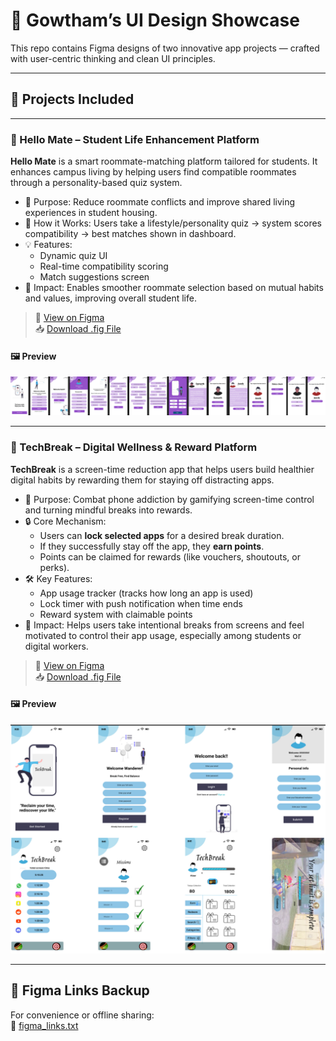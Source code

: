 # 🎨 Gowtham’s UI Design Showcase

This repo contains Figma designs of two innovative app projects — crafted with user-centric thinking and clean UI principles.

---

## 🧠 Projects Included

---

### 🔹 Hello Mate – Student Life Enhancement Platform

**Hello Mate** is a smart roommate-matching platform tailored for students. It enhances campus living by helping users find compatible roommates through a personality-based quiz system.

- 📌 Purpose: Reduce roommate conflicts and improve shared living experiences in student housing.
- 🧠 How it Works: Users take a lifestyle/personality quiz → system scores compatibility → best matches shown in dashboard.
- 💡 Features:
  - Dynamic quiz UI
  - Real-time compatibility scoring
  - Match suggestions screen
- 🎯 Impact: Enables smoother roommate selection based on mutual habits and values, improving overall student life.

> 🔗 [View on Figma](https://www.figma.com/proto/Ue1LQ4Uh9cMzEh1i25d2fj/Hello-Mate--?node-id=0-1&t=z19RP4MQz6o4ThJm-1)  
> 📥 [Download .fig File](./HelloMate.fig)

#### 🖼️ Preview

![Hello Mate UI](./assets/HelloMate/HM_Preview.png)

---

### 🔹 TechBreak – Digital Wellness & Reward Platform

**TechBreak** is a screen-time reduction app that helps users build healthier digital habits by rewarding them for staying off distracting apps.

- 📌 Purpose: Combat phone addiction by gamifying screen-time control and turning mindful breaks into rewards.
- 🔒 Core Mechanism:
  - Users can **lock selected apps** for a desired break duration.
  - If they successfully stay off the app, they **earn points**.
  - Points can be claimed for rewards (like vouchers, shoutouts, or perks).
- 🛠️ Key Features:
  - App usage tracker (tracks how long an app is used)
  - Lock timer with push notification when time ends
  - Reward system with claimable points
- 🎯 Impact: Helps users take intentional breaks from screens and feel motivated to control their app usage, especially among students or digital workers.

> 🔗 [View on Figma](https://www.figma.com/proto/DChCv4c9ygsEziqkJTixLA/-TechBreak?node-id=0-1&t=k0nSu0qZvydOxUoe-1)  
> 📥 [Download .fig File](./TechBreak.fig)

#### 🖼️ Preview

![TechBreak UI](./assets/TechBreak/TB_Preview.png)

---

## 📝 Figma Links Backup

For convenience or offline sharing:  
📄 [figma_links.txt](./figma_links.txt)

